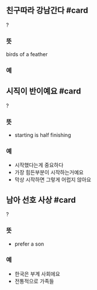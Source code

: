## 친구따라 강남간다 #card
?
### 뜻
birds of a feather
### 예
<!--SR:!2024-09-30,49,310-->

## 시직이 반이예요 #card
?
### 뜻
- starting is half finishing
### 예
- 시작했다는게 중요하다
- 가장 힘든부분이 시작하는거예요
- 막상 시작하면 그렇게 어럽지 않아요

## 남아 선호 사상 #card
?
### 뜻
- prefer a son
### 예
- 한국은 부계 사회에요
- 전통적으로 가족들




